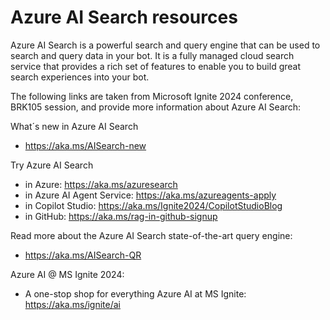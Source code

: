 # Azure AI Search resources

Azure AI Search is a powerful search and query engine that can be used to search and query data in your bot. It is a fully managed cloud search service that provides a rich set of features to enable you to build great search experiences into your bot.

The following links are taken from Microsoft Ignite 2024 conference, BRK105 session, and provide more information about Azure AI Search:

What´s new in Azure AI Search 
- https://aka.ms/AISearch-new


Try Azure AI Search 
- in Azure: https://aka.ms/azuresearch
- in Azure AI Agent Service: https://aka.ms/azureagents-apply
- in Copilot Studio: https://aka.ms/Ignite2024/CopilotStudioBlog
- in GitHub: https://aka.ms/rag-in-github-signup

Read more about the Azure AI Search state-of-the-art query engine:
- https://aka.ms/AISearch-QR

Azure AI @ MS Ignite 2024:
- A one-stop shop for everything Azure AI at MS Ignite: https://aka.ms/ignite/ai
